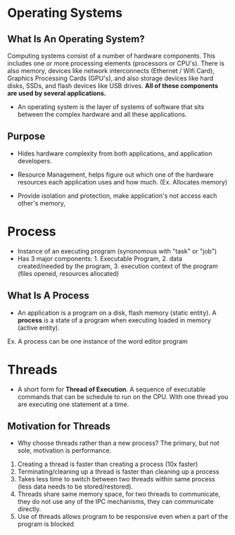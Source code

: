 # Operating Systems

## What Is An Operating System?

Computing systems consist of a number of hardware components. This includes one or more processing elements (processors or CPU's). There
is also memory, devices like network interconnects (Ethernet / Wifi Card), Graphics Processing Cards (GPU's), and also storage devices like
hard disks, SSDs, and flash devices like USB drives. **All of these components are used by several applications.**

- An operating system is the layer of systems of software that sits between the complex hardware and all these applications.

## Purpose

- Hides hardware complexity from both applications, and application developers. 

- Resource Management, helps figure out which one of the hardware resources each application uses and how much. (Ex. Allocates memory)

- Provide isolation and protection, make application's not access each other's memory, 

# Process 

- Instance of an executing program (synonomous with "task" or "job")
- Has 3 major components: 1. Executable Program, 2. data created/needed by the program, 3. execution context of the program (files opened, resources allocated)

## What Is A Process

- An application is a program on a disk, flash memory (static entity). A **process** is a state of a program when executing loaded in memory (active entity).

Ex. A process can be one instance of the word editor program 

# Threads

- A short form for **Thread of Execution**. A sequence of executable commands that can be schedule to run on the CPU. With one thread
you are executing one statement at a time.

## Motivation for Threads

- Why choose threads rather than a new process? The primary, but not sole, motivation is performance.

1. Creating a thread is faster than creating a process (10x faster)
2. Terminating/cleaning up a thread is faster than cleaning up a process
3. Takes less time to switch between two threads within same process (less data needs to be stored/restored).
4. Threads share same memory space, for two threads to communicate, they do not use any of the IPC mechanisms, they can communicate directly.
5. Use of threads allows program to be responsive even when a part of the program is blocked

